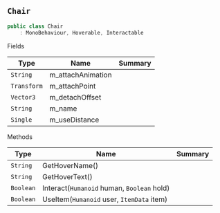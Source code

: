 ## `Chair`

```csharp
public class Chair
    : MonoBehaviour, Hoverable, Interactable

```

Fields

| Type | Name | Summary | 
| --- | --- | --- | 
| `String` | m_attachAnimation |  | 
| `Transform` | m_attachPoint |  | 
| `Vector3` | m_detachOffset |  | 
| `String` | m_name |  | 
| `Single` | m_useDistance |  | 


Methods

| Type | Name | Summary | 
| --- | --- | --- | 
| `String` | GetHoverName() |  | 
| `String` | GetHoverText() |  | 
| `Boolean` | Interact(`Humanoid` human, `Boolean` hold) |  | 
| `Boolean` | UseItem(`Humanoid` user, `ItemData` item) |  | 


